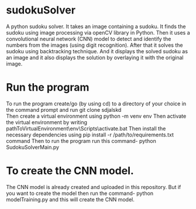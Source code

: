 # sudokuSolver
A python sudoku solver. It takes an image containing a sudoku. It finds the sudoku using image processing via openCV library in Python. Then it uses a convolutional neural network (CNN) model to detect and identify the numbers from the images (using digit recognition). After that it solves the sudoku using backtracking technique. And it displays the solved sudoku as an image and it also displays the solution by overlaying it with the original image.  
# Run the program
To run the program create/go (by using cd) to a directory of your choice in the command prompt and run git clone sdjalskd  
Then create a virtual environment using python -m venv env
Then activate the virtual environment by writing pathToVirtualEnvironment\env\Scripts\activate.bat
Then install the necessary dependencies using pip install -r /path/to/requirements.txt command
Then to run the program run this command- python SudokuSolverMain.py
# To create the CNN model.
The CNN model is already created and uploaded in this repository.
But if you want to create the model then run the command- python modelTraining.py and this will create the CNN model.
